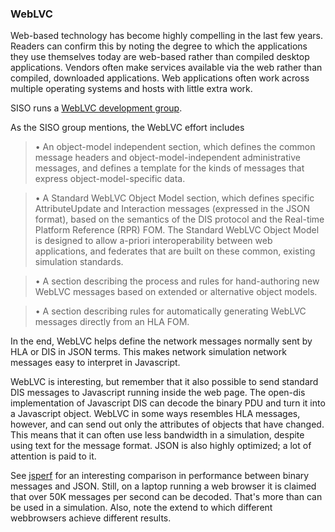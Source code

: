 ### WebLVC

Web-based technology has become highly compelling in the last few years. Readers can confirm this by noting the degree to which the applications they use themselves today are web-based rather than compiled desktop applications. Vendors often make services available via the web rather than compiled, downloaded applications. Web applications often work across multiple operating systems and hosts with little extra work.

SISO runs a [WebLVC development group](https://www.sisostds.org/StandardsActivities/DevelopmentGroups/WebLVCPDG.aspx).

As the SISO group mentions, the WebLVC effort includes

>• An object-model independent section, which defines the common message headers and object-model-independent administrative messages, and defines a template for the kinds of messages that express object-model-specific data.

>• A Standard WebLVC Object Model section, which defines specific AttributeUpdate and Interaction messages (expressed in the JSON format), based on the semantics of the DIS protocol and the Real-time Platform Reference (RPR) FOM.  The Standard WebLVC Object Model is designed to allow a-priori interoperability between web applications, and federates that are built on these common, existing simulation standards.

>• A section describing the process and rules for hand-authoring new WebLVC messages based on extended or alternative object models.

>• A section describing rules for automatically generating WebLVC messages directly from an HLA FOM.

In the end, WebLVC helps define the network messages normally sent by HLA or DIS in JSON terms. This makes network simulation network messages easy to interpret in Javascript.

WebLVC is interesting, but remember that it also possible to send standard DIS messages to Javascript running inside the web page. The open-dis implementation of Javascript DIS can decode the binary PDU and turn it into a Javascript object. WebLVC in some ways resembles HLA messages, however, and can send out only the attributes of objects that have changed. This means that it can often use less bandwidth in a simulation, despite using text for the message format. JSON is also highly optimized; a lot of attention is paid to it.

See [jsperf](https://jsperf.com/javascript-dis-native-vs-json/2) for an interesting comparison in performance between binary messages and JSON. Still, on a laptop running a web browser it is claimed that over 50K messages per second can be decoded. That's more than can be used in a simulation. Also, note the extend to which different webbrowsers achieve different results.

